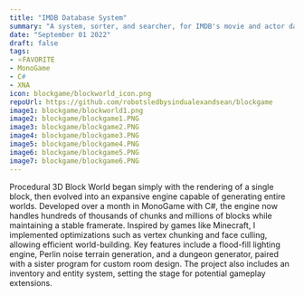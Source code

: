 ```yaml
---
title: "IMDB Database System"
summary: "A system, sorter, and searcher, for IMDB's movie and actor database."
date: "September 01 2022"
draft: false
tags:
- ⭐FAVORITE
- MonoGame
- C#
- XNA
icon: blockgame/blockworld_icon.png
repoUrl: https://github.com/robotsledbysindualexandsean/blockgame
image1: blockgame/blockworld1.png
image2: blockgame/blockgame1.PNG
image3: blockgame/blockgame2.PNG
image4: blockgame/blockgame3.PNG
image5: blockgame/blockgame4.PNG
image6: blockgame/blockgame5.PNG
image7: blockgame/blockgame6.PNG
---
```



Procedural 3D Block World began simply with the rendering of a single block, then evolved into an expansive engine capable of generating entire worlds. Developed over a month in MonoGame with C#, the engine now handles hundreds of thousands of chunks and millions of blocks while maintaining a stable framerate. Inspired by games like Minecraft, I implemented optimizations such as vertex chunking and face culling, allowing efficient world-building. Key features include a flood-fill lighting engine, Perlin noise terrain generation, and a dungeon generator, paired with a sister program for custom room design. The project also includes an inventory and entity system, setting the stage for potential gameplay extensions.